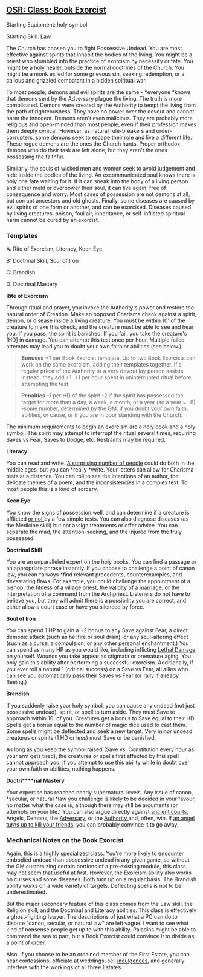 ## [OSR: Class: Book Exorcist](https://coinsandscrolls.blogspot.com/2017/09/osr-class-book-exorcist.html)

Starting Equipment: holy symbol

Starting Skill: [Law](https://www.youtube.com/watch?v=d9rjGTOA2NA&feature=youtu.be&t=24s)

The Church has chosen you to fight Possessive Undead. You are most effective against spirits that inhabit the bodies of the living. You might be a priest who stumbled into the practice of exorcism by necessity or fate. You might be a holy healer, outside the normal doctrines of the Church. You might be a monk exiled for some grievous sin, seeking redemption, or a callous and grizzled combatant in a hidden spiritual war. 

To most people, demons and evil spirits are the same - *everyone *knows that demons sent by the Adversary plague the living. The truth is more complicated. Demons were created by the Authority to tempt the living from the path of righteousness. They have no power over the devout and cannot harm the innocent. Demons aren't even malicious. They are probably more religious and open-minded than most people, even if their profession makes them deeply cynical. However, as natural rule-breakers and order-corrupters, some demons seek to escape their role and live a different life. These rogue demons are the ones the Church hunts. Proper orthodox demons who do their task are left alone, but they aren't the ones possessing the faithful.

Similarly, the souls of wicked men and women seek to avoid judgement and hide inside the bodies of the living. An excommunicated soul knows there is only one fate waiting for it. If it can sneak into the body of a living person and either meld or overpower their soul, it can live again, free of consequence and worry. Most cases of possession are not demons at all, but corrupt ancestors and old ghosts.
Finally, some diseases are caused by evil spirits of one form or another, and can be exorcised. Diseases caused by living creatures, poison, foul air, inheritance, or self-inflicted spiritual harm cannot be cured by an exorcist. 

### Templates

A: Rite of Exorcism, Literacy, Keen Eye

B: Doctrinal Skill, Soul of Iron

C: Brandish

D: Doctrinal Mastery

**Rite of Exorcism**

Through ritual and prayer, you invoke the Authority's power and restore the natural order of Creation. Make an opposed Charisma check against a spirit, demon, or disease inside a living creature. You must be within 10' of the creature to make this check, and the creature must be able to see and hear you. If you pass, the spirit is banished. If you fail, you take the creature's [HD] in damage. You can attempt this test once per hour. Multiple failed attempts may lead you to doubt your own faith or abilities (see below.)

> **Bonuses**
> +1 per Book Exorcist template. Up to two Book Exorcists can work on the same exorcism, adding their templates together. If a regular priest of the Authority or a very devout lay person assists instead, they add +1.
> +1 per hour spent in uninterrupted ritual before attempting the test.  

> **Penalties**
> -1 per HD of the spirit
> -2 if the spirit has possessed the target for more than a day, a week, a month, or a year (so a year = -8)
> -some number, determined by the GM, if you doubt your own faith, abilities, or cause, or if you are in poor standing with the Church.

The minimum requirements to begin an exorcism are a holy book and a holy symbol. The spirit may attempt to interrupt the ritual several times, requiring Saves vs Fear, Saves to Dodge, etc. Restraints may be required.

**Literacy**

You can read and write. [A surprising number of people](https://coinsandscrolls.blogspot.ca/2017/07/osr-medieval-correspondence-part-1-now.html?showComment=1500755925988#c3132873264689852595) could do both in the middle ages, but you can *really *write. Your letters can allow for Charisma tests at a distance. You can roll to see the intentions of an author, the delicate themes of a poem, and the inconsistencies in a complex text. To most people this is a kind of sorcery.

**Keen Eye**

You know the signs of possession well, and can determine if a creature is afflicted [or not ](https://www.youtube.com/watch?v=aGb8pMIeY6w)by a few simple tests. You can also diagnose diseases (as the Medicine skill) but not assign treatments or offer advice. You can separate the mad, the attention-seeking, and the injured from the truly possessed. 

**Doctrinal Skill**

You are an unparalleled expert on the holy books. You can find a passage or an appropriate phrase instantly. If you choose to challenge a point of canon law, you can *always *find relevant precedents, counterexamples, and devastating flaws. For example, you could challenge the appointment of a bishop, the fitness of a village priest, the [validity of a marriage](https://coinsandscrolls.blogspot.ca/2017/08/osr-annulments-divorces-and-secrets.html), or the interpretation of a command from the Archpriest. Listeners do not have to believe you, but they will admit there is a possibility you are correct, and either allow a court case or have you silenced by force.

**Soul of Iron**

You can spend 1 HP to gain a +2 bonus to any Save against Fear, a direct demonic attack (such as hellfire or soul drain),  or any soul-altering effect (such as a curse, a compulsion, or any other personal enchantment.) You can spend as many HP as you would like, including inflicting [Lethal Damage](https://coinsandscrolls.blogspot.ca/2017/07/osr-death-and-dismemberment-table-early.html) on yourself. Wounds you take appear as stigmata or premature aging. You only gain this ability after performing a successful exorcism. Additionally, if you ever roll a natural 1 (critical success) on a Save vs Fear, all allies who can see you automatically pass their Saves vs Fear (or rally if already fleeing.)

**Brandish**

If you suddenly raise your holy symbol, you can cause any undead (not just possessive undead), spirit, or spell to turn aside. They must Save to approach within 10' of you. Creatures get a bonus to Save equal to their HD. Spells get a bonus equal to the number of magic dice used to cast them. Some spells might be deflected and seek a new target. Very minor undead creatures or spirits (1 HD or less) must Save or be banished.

As long as you keep the symbol raised (Save vs. Constitution every hour as your arm gets tired), the creatures or spells first affected by this spell cannot approach you. If you attempt to use this ability while in doubt over your own faith or abilities, nothing happens.

**Doctri****nal Mastery**

Your expertise has reached nearly supernatural levels. Any issue of canon, *secular, or natural *law you challenge is likely to be decided in your favour, no matter what the case is, although there may still be arguments (or attempts on your life.) You can also argue directly against [ancient courts](http://falsemachine.blogspot.ca/2017/05/encountering-wapentake.html), Angels, Demons, the [Adversary](http://gutenberg.net.au/ebooks06/0602901h.html), or the [Authority ](https://en.wikipedia.org/wiki/The_Oven_of_Akhnai#The_Story)and, often, win. If [an angel turns up to kill your friends](https://coinsandscrolls.blogspot.ca/2017/05/osr-creature-paradox-angels.html), you can probably convince it to go away.

### Mechanical Notes on the Book Exorcist

Again, this is a highly specialized class. You're more likely to encounter embodied undead than possessive undead in any given game, so without the GM customizing certain portions of a pre-existing module, this class may not seem that useful at first. However, the Exorcism ability also works on curses and some diseases. Both turn up on a regular basis. The Brandish ability works on a wide variety of targets. Deflecting spells is not to be underestimated.

But the major secondary feature of this class comes from the Law skill, the Religion skill, and the Doctrinal and Literacy abilities. This class is effectively a ghost-fighting lawyer. The descriptions of just what a PC can do to dispute "canon, secular, or natural law" are left vague. I want to see what kind of nonsense people get up to with this ability. Paladins might be able to command the sea to part, but a Book Exorcist could convince it to divide as a point of order.

Also, if you choose to be an ordained member of the First Estate, you can hear confessions, officiate at weddings, sell [indulgences](https://coinsandscrolls.blogspot.ca/2017/06/osr-indulgences-and-clerical-services.html), and generally interfere with the workings of all three Estates.